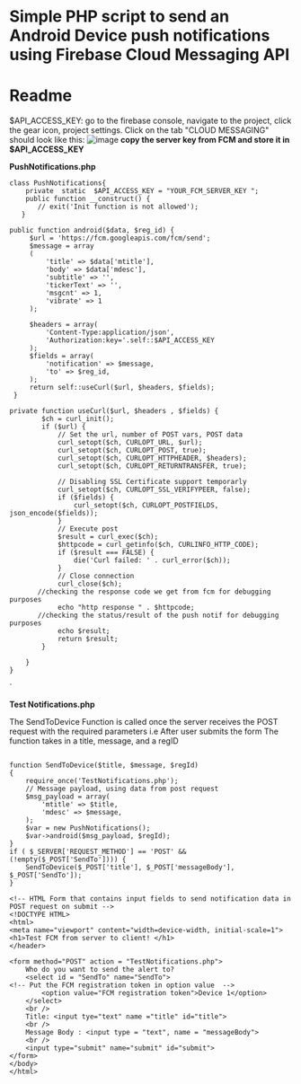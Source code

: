 # Simple PHP script to send an Android Device push notifications using Firebase Cloud Messaging API

# Readme

$API_ACCESS_KEY: go to the firebase console, navigate to the project,  click the gear icon, project settings. Click on the tab "CLOUD MESSAGING"
should look like this:
![image](https://cloud.githubusercontent.com/assets/8797862/24583107/00d50e18-16f5-11e7-8015-366b2dd8de3d.png) **copy the server key from FCM and  store it in $API_ACCESS_KEY** 

**PushNotifications.php**
```
class PushNotifications{
    private  static  $API_ACCESS_KEY = "YOUR_FCM_SERVER_KEY ";
    public function __construct() {
       // exit('Init function is not allowed');
   }
```
   ```
 public function android($data, $reg_id) {
        $url = 'https://fcm.googleapis.com/fcm/send';
        $message = array
        (
            'title' => $data['mtitle'],
            'body' => $data['mdesc'],
            'subtitle' => '',
            'tickerText' => '',
            'msgcnt' => 1,
            'vibrate' => 1
        );

        $headers = array(
            'Content-Type:application/json',
            'Authorization:key='.self::$API_ACCESS_KEY
        );
        $fields = array(
            'notification' => $message,
            'to' => $reg_id,
        );
        return self::useCurl($url, $headers, $fields);
    }

```

```
private function useCurl($url, $headers , $fields) {
        $ch = curl_init();
        if ($url) {
            // Set the url, number of POST vars, POST data
            curl_setopt($ch, CURLOPT_URL, $url);
            curl_setopt($ch, CURLOPT_POST, true);
            curl_setopt($ch, CURLOPT_HTTPHEADER, $headers);
            curl_setopt($ch, CURLOPT_RETURNTRANSFER, true);

            // Disabling SSL Certificate support temporarly
            curl_setopt($ch, CURLOPT_SSL_VERIFYPEER, false);
            if ($fields) {
                curl_setopt($ch, CURLOPT_POSTFIELDS, json_encode($fields));
            }
            // Execute post
            $result = curl_exec($ch);
            $httpcode = curl_getinfo($ch, CURLINFO_HTTP_CODE);
            if ($result === FALSE) {
                die('Curl failed: ' . curl_error($ch));
            }
            // Close connection
            curl_close($ch);
       //checking the response code we get from fcm for debugging purposes
            echo "http response " . $httpcode;
       //checking the status/result of the push notif for debugging purposes
            echo $result;
            return $result;
        }

    }
}

```
`

**Test Notifications.php**

The SendToDevice Function is called once the server receives the POST request with the required parameters i.e After user submits the form
The function takes in a title, message, and a regID 

```

function SendToDevice($title, $message, $regId)
{
    require_once('TestNotifications.php');
    // Message payload, using data from post request
    $msg_payload = array(
        'mtitle' => $title,
        'mdesc' => $message,
    );
    $var = new PushNotifications();
    $var->android($msg_payload, $regId);
}
if ( $_SERVER['REQUEST_METHOD'] == 'POST' && (!empty($_POST['SendTo']))) {
    SendToDevice($_POST['title'], $_POST['messageBody'], $_POST['SendTo']);
}

<!-- HTML Form that contains input fields to send notification data in POST request on submit -->
<!DOCTYPE HTML>
<html>
<meta name="viewport" content="width=device-width, initial-scale=1">
<h1>Test FCM from server to client! </h1>
</header>

<form method="POST" action = "TestNotifications.php">
    Who do you want to send the alert to?
    <select id = "SendTo" name="SendTo">
<!-- Put the FCM registration token in option value  --> 
        <option value="FCM registration token">Device 1</option>
    </select>
    <br />
    Title: <input tye="text" name ="title" id="title">
    <br />
    Message Body : <input type = "text", name = "messageBody">
    <br />
    <input type="submit" name="submit" id="submit">
</form>
</body>
</html>

